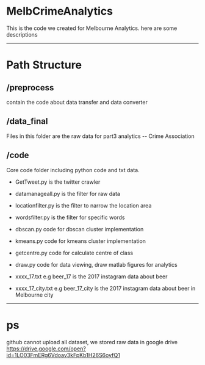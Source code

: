 # MelbCrimeAnalytics
 
 This is the code we created for Melbourne Analytics. 
 here are some descriptions
 
----------------------------------------------------------------
# Path Structure
## /preprocess
 contain the code about data transfer and data converter 
## /data_final
 Files in this folder are the raw data for part3 analytics -- Crime Association
## /code
 Core code folder including python code and txt data.
 - GetTweet.py is the twitter crawler 
 
 - datamanageall.py is the filter for raw data
 
 - locationfilter.py is the filter to narrow the location area
 
 - wordsfilter.py is the filter for specific words
 
 - dbscan.py code for dbscan cluster implementation
 
 - kmeans.py code for kmeans cluster implementation
 
 - getcentre.py code for calculate centre of class
 
 - draw.py code for data viewing, draw matlab figures for analytics
 
 - xxxx_17.txt e.g beer_17 is the 2017 instagram data about beer
 
 - xxxx_17_city.txt e.g beer_17_city is the 2017 instagram data about beer in Melbourne city
 
 ----------------------------------------------------------------
 
 # ps
   github cannot upload all dataset, we stored raw data in google drive
   https://drive.google.com/open?id=1LO03FmERg6Vdoav3kFpKb1H26S6oyfQ1
